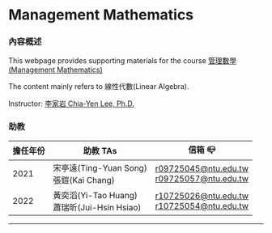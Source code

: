 # Management Mathematics
### **內容概述**

This webpage provides supporting materials for the course [管理數學(Management Mathematics)](https://nol.ntu.edu.tw/nol/coursesearch/print_table.php?course_id=705%2011100&class=&dpt_code=7050&ser_no=75175&semester=110-2&lang=CH)

The content mainly refers to 線性代數(Linear Algebra).

Instructor: [李家岩 Chia-Yen Lee, Ph.D.](http://polab.im.ntu.edu.tw/Bio.html)


### **助教**

|擔任年份|助教 TAs|信箱 :mailbox_closed:|
|----|----|----|
|2021|宋亭遠(Ting-Yuan Song)<br>張鎧(Kai Chang)|r09725045@ntu.edu.tw<br>r09725057@ntu.edu.tw
|2022|黃奕滔(Yi-Tao Huang)<br>蕭瑞昕(Jui-Hsin Hsiao)|r10725026@ntu.edu.tw<br>r10725054@ntu.edu.tw

----------------------------------------
